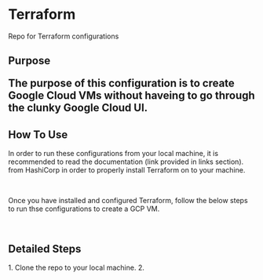 # Terraform
Repo for Terraform configurations


<h2>Purpose</2>
<p>The purpose of this configuration is to create Google Cloud VMs without haveing to go through the clunky Google Cloud UI.</p>

<h2> How To Use </h2>
<p> In order to run these configurations from your local machine, it is recommended to read the documentation (link provided in links section). from HashiCorp in order to properly install Terraform on to your machine.</p>
<br/>
<p>Once you have installed and configured Terraform, follow the below steps to run thse configurations to create a GCP VM.</p>
<br/>
<h2> Detailed Steps </h2>
<p>1. Clone the repo to your local machine.
   2. 
